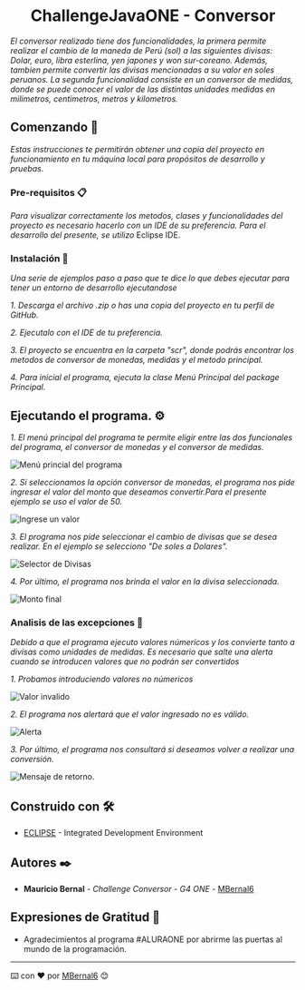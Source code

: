 
<h1 align="center"> ChallengeJavaONE - Conversor  </h1>


_El conversor realizado tiene dos funcionalidades, la primera permite realizar el cambio de la maneda de Perú (sol) a las siguientes divisas: Dolar, euro, libra esterlina, yen japones y won sur-coreano. Además, tambien permite convertir las divisas mencionadas a su valor en soles peruanos._
_La segunda funcionalidad consiste en un conversor de medidas, donde se puede conocer el valor de las distintas unidades medidas en milimetros, centimetros, metros y kilometros._

## Comenzando 🚀

_Estas instrucciones te permitirán obtener una copia del proyecto en funcionamiento en tu máquina local para propósitos de desarrollo y pruebas._

### Pre-requisitos 📋

_Para visualizar correctamente los metodos, clases y funcionalidades del proyecto es necesario hacerlo con un IDE de su preferencia. Para el desarrollo del presente, se utilizo_
Eclipse IDE. 


### Instalación 🔧

_Una serie de ejemplos paso a paso que te dice lo que debes ejecutar para tener un entorno de desarrollo ejecutandose_

_1. Descarga el archivo .zip o has una copia del proyecto en tu perfil de GitHub._

_2. Ejecutalo con el IDE de tu preferencia._

_3. El proyecto se encuentra en la carpeta "scr", donde podrás encontrar los metodos de conversor de monedas, medidas y el metodo principal._

_4. Para inicial el programa, ejecuta la clase Menú Principal del package Principal._

## Ejecutando el programa. ⚙️

_1. El menú principal del programa te permite eligir entre las dos funcionales del programa, el conversor de monedas y el conversor de medidas._

![Menú princial del programa](https://user-images.githubusercontent.com/115516183/224105707-1de266ec-15aa-490c-86a4-271004b2cf42.png)

_2. Si seleccionamos la opción conversor de monedas, el programa nos pide ingresar el valor del monto que deseamos convertir.Para el presente ejemplo se uso el valor de 50._

![Ingrese un valor](https://user-images.githubusercontent.com/115516183/224107848-5bc4b26c-00f9-4df4-979c-3c9dc3b9fa67.png)

_3. El programa nos pide seleccionar el cambio de divisas que se desea realizar. En el ejemplo se selecciono "De soles a Dolares"._

![Selector de Divisas](https://user-images.githubusercontent.com/115516183/224108303-2aa7caa5-9e30-4c27-9b80-364b9c0095b7.png)

_4. Por último, el programa nos brinda el valor en la divisa seleccionada._

![Monto final](https://user-images.githubusercontent.com/115516183/224108512-fdd3560d-4398-4685-9000-ae61afcb528c.png)


### Analisis de las excepciones 🔩

_Debido a que el programa ejecuto valores númericos y los convierte tanto a divisas como unidades de medidas. Es necesario que salte una alerta cuando se introducen valores que no podrán ser convertidos_

_1. Probamos introduciendo valores no númericos_

![Valor invalido](https://user-images.githubusercontent.com/115516183/224110693-eff91288-e703-4392-a38a-4ba22a9ce995.png)

_2. El programa nos alertará que el valor ingresado no es válido._

![Alerta](https://user-images.githubusercontent.com/115516183/224110957-d2ec37fe-5ad4-4f3d-a554-5f44be3591ad.png)

_3. Por último, el programa nos consultará si deseamos volver a realizar una conversión._

![Mensaje de retorno.](https://user-images.githubusercontent.com/115516183/224111182-e3cb19a5-d535-4016-8ff5-8c088cead3b0.png)


## Construido con 🛠️

* [ECLIPSE](https://www.eclipse.org/ide/) - Integrated Development Environment



## Autores ✒️

* **Mauricio Bernal** - *Challenge Conversor - G4 ONE* - [MBernal6](https://github.com/MBernal6)


## Expresiones de Gratitud 🎁

* Agradecimientos al programa #ALURAONE por abrirme las puertas al mundo de la programación. 

---
⌨️ con ❤️ por [MBernal6](https://github.com/MBernal6) 😊
